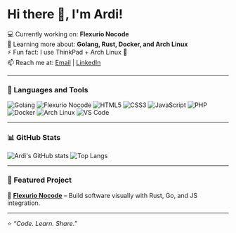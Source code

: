 # Hi there 👋, I'm Ardi!

💻 Currently working on: **Flexurio Nocode**  
🌱 Learning more about: **Golang, Rust, Docker, and Arch Linux**  
⚡ Fun fact: I use ThinkPad + Arch Linux 🐧  
📫 Reach me at: [Email](mailto:mohamadardiansyahpratama90@gmail.com) | [LinkedIn](https://linkedin.com/in/mohamad-ardiansyah-pratama)

---

### 🧰 Languages and Tools

![Golang](https://img.shields.io/badge/Go-00ADD8?style=flat&logo=go&logoColor=white)
![Flexurio Nocode](https://img.shields.io/badge/Flexurio_Nocode-4CAF50?style=flat&logo=codepen&logoColor=white)
![HTML5](https://img.shields.io/badge/HTML5-E34F26?style=flat&logo=html5&logoColor=white)
![CSS3](https://img.shields.io/badge/CSS3-1572B6?style=flat&logo=css3&logoColor=white)
![JavaScript](https://img.shields.io/badge/JavaScript-F7DF1E?style=flat&logo=javascript&logoColor=black)
![PHP](https://img.shields.io/badge/PHP-777BB4?style=flat&logo=php&logoColor=white)
![Docker](https://img.shields.io/badge/Docker-2496ED?style=flat&logo=docker&logoColor=white)
![Arch Linux](https://img.shields.io/badge/Arch_Linux-1793D1?style=flat&logo=arch-linux&logoColor=white)
![VS Code](https://img.shields.io/badge/VS_Code-007ACC?style=flat&logo=visual-studio-code&logoColor=white)

---

### 📊 GitHub Stats

![Ardi's GitHub stats](https://github-readme-stats.vercel.app/api?username=apsyahfz&show_icons=true&theme=tokyonight)
![Top Langs](https://github-readme-stats.vercel.app/api/top-langs/?username=apsyahfz&layout=compact&theme=tokyonight)

---

### 🚀 Featured Project
🔹 [**Flexurio Nocode**](https://github.com/flexurio/flexurio-nocode) – Build software visually with Rust, Go, and JS integration.

---

⭐️ *“Code. Learn. Share.”*
